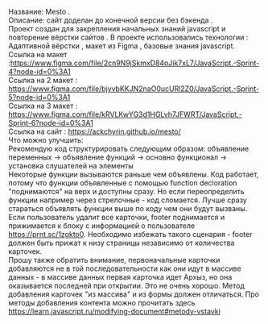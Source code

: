 Название: Mesto .  
Описание: сайт доделан до конечной версии без бэкенда .  
Проект создан для закрепления начальных знаний javascript и повторение вёрстки сайтов . В проекте использовались технологии : Адаптивной вёрстки , макет из Figma , базовые знания javascript.  
Ссылка на макет :https://www.figma.com/file/2cn9N9jSkmxD84oJik7xL7/JavaScript.-Sprint-4?node-id=0%3A1   
Ссылка на 2 макет : https://www.figma.com/file/bjyvbKKJN2naO0ucURl2Z0/JavaScript.-Sprint-5?node-id=0%3A1   
Ссылка на 3 макет : https://www.figma.com/file/kRVLKwYG3d1HGLvh7JFWRT/JavaScript.-Sprint-6?node-id=0%3A1  
Ссылка на сайт : https://ackchyrin.github.io/mesto/  
Что можно улучшить:   
Рекомендую код структурировать следующим образом: объявление переменных -> объявление функций -> основно функционал -> установка слушателей на элементы  
Некоторые функции вызываются раньше чем объявлены. Код работает, потому что функции объявленные с помощью function decloration "поднимаются" на верх и доступны сразу. Но если    переопределить функции например через стрелочные - код сломается. Лучше сразу стараться объявлять функции выше по коду чем они будут вызваны.  
Если пользователь удалит все карточки, footer поднимается и прижимается к блоку с информацией о пользователе https://prnt.sc/1zgkto0. Необходимо избежать такого сценария - footer  должен быть прижат к низу страницы независимо от количества карточек.  
Прошу также обратить внимание, первоначальные карточки добавляются не в той последовательности как они идут в массиве данных - в массиве данных первая карточка идет Архыз, но она  оказывается последней при открытии. Это не очень хорошо. Метод добавления карточек "из массива" и из формы должен отличаться. Про методы добавления контента можно прочитать здесь https://learn.javascript.ru/modifying-document#metody-vstavki
